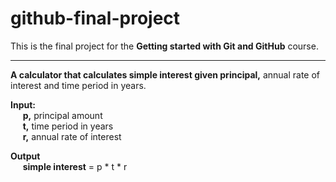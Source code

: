 # github-final-project
This is the final project for the **Getting started with Git and GitHub** course.

---

**A calculator that calculates simple interest given principal,** annual rate of interest and time period in years.

**Input:**<br>
&nbsp;&nbsp;&nbsp;&nbsp; **p,** principal amount<br>
&nbsp;&nbsp;&nbsp;&nbsp; **t,** time period in years<br>
&nbsp;&nbsp;&nbsp;&nbsp; **r,** annual rate of interest

**Output** <br>
&nbsp;&nbsp;&nbsp;&nbsp; **simple interest** = p * t * r
